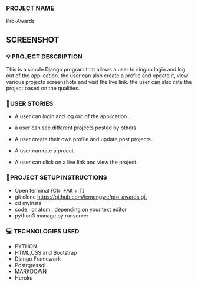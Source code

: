 ### PROJECT NAME

Pro-Awards


## SCREENSHOT

<!-- ![MYPORTFOLIO](./awapp/static/images/instscreen.png) -->

### :bulb: PROJECT DESCRIPTION

This is a simple Django program that allows a user to singup,login and log out of the application. the user can also create a profile and update it, view various projects screenshots and visit the live link. the user can also rate the project based on the qualities. 

### :pushpin:USER STORIES
- A user can login and log out of the application .
- a user can see different projects posted by others 
- A user create their own profile and update,post projects.

- A user can rate  a proect.
- A user can  click on  a live link and view the project. 

### :pushpin:PROJECT SETUP INSTRUCTIONS

- Open terminal {Ctrl +Alt + T}
- git clone https://github.com/lcmongwe/pro-awards.git
- cd myinsta
- code . or atom . depending on your text editor
- python3 manage.py runserver

### :computer: TECHNOLOGIES USED

- PYTHON
- HTML,CSS and Bootstrap
- Django Framework
- Postrgressql
- MARKDOWN
- Heroku